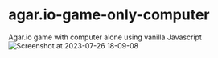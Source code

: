# agar.io-game-only-computer
Agar.io game with computer alone using vanilla Javascript
![Screenshot at 2023-07-26 18-09-08](https://github.com/Kuzma02/agar.io-game-only-computer/assets/138793624/72942cf2-3f61-407b-8fd5-d14cad92cd3d)
